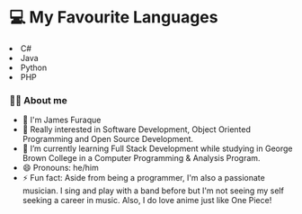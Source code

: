 <h1>&#128187 My Favourite Languages</h1>
<li>C#</li>
<li>Java</li>
<li>Python</li>
<li>PHP</li>



<h3>🙋‍♂️ About me</h3>

- 👋 I'm James Furaque
- 👀 Really interested in Software Development, Object Oriented Programming and Open Source Development.
- 🌱 I’m currently learning Full Stack Development while studying in George Brown College in a Computer Programming & Analysis Program.
- 😄 Pronouns: he/him
- ⚡ Fun fact: Aside from being a programmer, I'm also a passionate musician. I sing and play with a band before but I'm not seeing my self seeking a career in music.
      Also, I do love anime just like One Piece!

<!---
jamesfuraque/jamesfuraque is a ✨ special ✨ repository because its `README.md` (this file) appears on your GitHub profile.
You can click the Preview link to take a look at your changes.
--->
